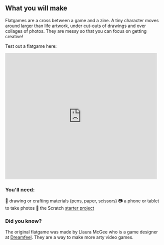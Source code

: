 ## What you will make

Flatgames are a cross between a game and a zine. A tiny character moves around larger than life artwork, under cut-outs of drawings and over collages of photos. They are messy so that you can focus on getting creative! 

Test out a flatgame here:
<div class="scratch-preview">
 <iframe allowtransparency="true" width="485" height="402" src="https://scratch.mit.edu/projects/1196985085/embed?autostart=false" frameborder="0"></iframe>
</div>

### You'll need:
🎨 drawing or crafting materials (pens, paper, scissors)
📷 a phone or tablet to take photos
👾 the Scratch [starter project](link)

### Did you know?
The original flatgame was made by Llaura McGee who is a game designer at [Dreamfeel](https://dreamfeel.ie/). They are a way to make more arty video games.